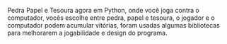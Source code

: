 Pedra Papel e Tesoura agora em Python, onde você joga contra o computador, vocês escolhe entre pedra, papel e tesoura, o jogador e o computador podem acumular vitórias, foram usadas algumas bibliotecas para melhorarem a jogabilidade e design do programa.
